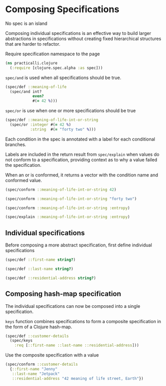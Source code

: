 # Composing Specifications

No spec is an island

Composing individual specifications is an effective way to build larger abstractions in specifications without creating fixed hierarchical structures that are harder to refactor.

Require specification namespace to the page

```clojure
(ns practicalli.clojure
  (:require [clojure.spec.alpha :as spec]))
```


`spec/and` is used when all specifications should be true.

```clojure
(spec/def ::meaning-of-life
  (spec/and int?
            even?
            #(= 42 %)))
```

`spec/or` is use when one or more specifications should be true

```clojure
(spec/def ::meaning-of-life-int-or-string
  (spec/or :integer #(= 42 %)
           :string  #(= "forty two" %)))
```

Each condition in the spec is annotated with a label for each conditional branches.

Labels are included in the return result from `spec/explain` when values do not conform to a specification, providing context as to why a value failed the specification.

When an or is conformed, it returns a vector with the condition name and conformed value.


```clojure
(spec/conform ::meaning-of-life-int-or-string 42)
```

```clojure
(spec/conform ::meaning-of-life-int-or-string "forty two")
```


```clojure
(spec/conform ::meaning-of-life-int-or-string :entropy)
```


```clojure
(spec/explain ::meaning-of-life-int-or-string :entropy)
```


## Individual specifications

Before composing a more abstract specification, first define individual specifications

```clojure
(spec/def ::first-name string?)
```

```clojure
(spec/def ::last-name string?)
```

```clojure
(spec/def ::residential-address string?)
```


## Composing hash-map specification

The individual specifications can now be composed into a single specification.

`keys` function combines specifications to form a composite specification in the form of a Clojure hash-map.

```clojure
(spec/def ::customer-details
  (spec/keys
    :req [::first-name ::last-name ::residential-address]))
```

Use the composite specification with a value

```clojure
(spec/conform ::customer-details
  {::first-name "Jenny"
   ::last-name "Jetpack"
   ::residential-address "42 meaning of life street, Earth"})
```
